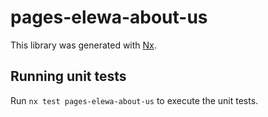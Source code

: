 # pages-elewa-about-us

This library was generated with [Nx](https://nx.dev).

## Running unit tests

Run `nx test pages-elewa-about-us` to execute the unit tests.
